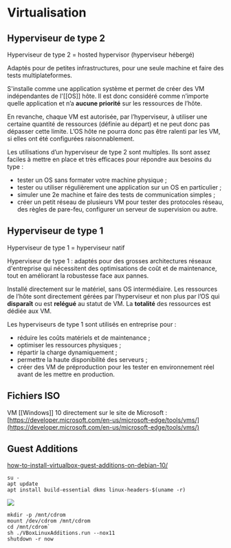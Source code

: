 
# Virtualisation
## Hyperviseur de type 2
Hyperviseur de type 2 = hosted hypervisor (hyperviseur hébergé)

Adaptés pour de petites infrastructures, pour une seule machine et faire des tests multiplateformes.

S'installe comme une application système et permet de créer des VM indépendantes de l'[[OS]] hôte. Il est donc considéré comme n’importe quelle application et n’a **aucune priorité** sur les ressources de l’hôte.

En revanche, chaque VM est autorisée, par l’hyperviseur, à utiliser une certaine quantité de ressources (définie au départ) et ne peut donc pas dépasser cette limite. L’OS hôte ne pourra donc pas être ralenti par les VM, si elles ont été configurées raisonnablement.

Les utilisations d’un hyperviseur de type 2 sont multiples. Ils sont assez faciles à mettre en place et très efficaces pour répondre aux besoins du type :
-   tester un OS sans formater votre machine physique ;
-   tester ou utiliser régulièrement une application sur un OS en particulier ;
-   simuler une 2e machine et faire des tests de communication simples ;
-   créer un petit réseau de plusieurs VM pour tester des protocoles réseau, des règles de pare-feu, configurer un serveur de supervision ou autre.

## Hyperviseur de type 1
Hyperviseur de type 1 = hyperviseur natif

Hyperviseur de type 1 : adaptés pour des grosses architectures réseaux d'entreprise qui nécessitent des optimisations de coût et de maintenance, tout en améliorant la robustesse face aux pannes.

Installé directement sur le matériel, sans OS intermédiaire. Les ressources de l’hôte sont directement gérées par l’hyperviseur et non plus par l’OS qui **disparaît** ou est **relégué** au statut de VM. La **totalité** des ressources est dédiée aux VM.

Les hyperviseurs de type 1 sont utilisés en entreprise pour  :
-   réduire les coûts matériels et de maintenance ;
-   optimiser les ressources physiques ;
-   répartir la charge dynamiquement ;
-   permettre la haute disponibilité des serveurs ;
-   créer des VM de préproduction pour les tester en environnement réel avant de les mettre en production.

## Fichiers ISO
VM [[Windows]] 10 directement sur le site de Microsoft : 
[https://developer.microsoft.com/en-us/microsoft-edge/tools/vms/](https://developer.microsoft.com/en-us/microsoft-edge/tools/vms/)

## Guest Additions
[how-to-install-virtualbox-guest-additions-on-debian-10/](https://linuxize.com/post/how-to-install-virtualbox-guest-additions-on-debian-10/)

```shell
su -
apt update
apt install build-essential dkms linux-headers-$(uname -r)
```
![](https://linuxize.com/post/how-to-install-virtualbox-guest-additions-on-debian-10/insert-guest-additions-cd-image_hu6613c524b7b09bc1b2462026613a9c75_59766_768x0_resize_q75_lanczos.jpg)

``` shell
mkdir -p /mnt/cdrom
mount /dev/cdrom /mnt/cdrom
cd /mnt/cdrom`
sh ./VBoxLinuxAdditions.run --nox11
shutdown -r now
```